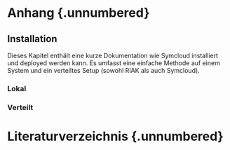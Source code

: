 # Anhang {.unnumbered}

## Installation

Dieses Kapitel enthält eine kurze Dokumentation wie Symcloud installiert und deployed werden kann. Es umfasst eine einfache Methode auf einem System und ein verteiltes Setup (sowohl RIAK als auch Symcloud).

### Lokal

### Verteilt

# Literaturverzeichnis {.unnumbered}
